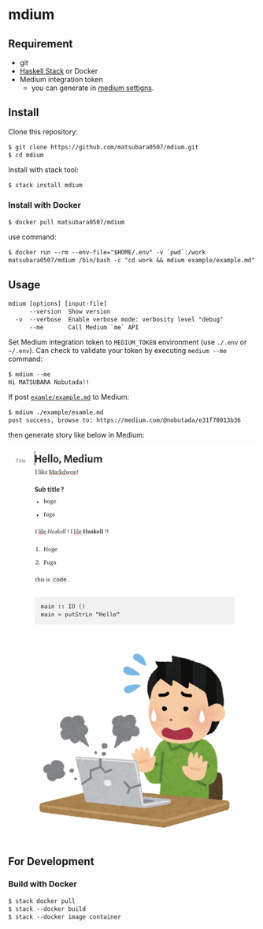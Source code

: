 # mdium

## Requirement

- git
- [Haskell Stack](https://docs.haskellstack.org/en/stable/README/) or Docker
- Medium integration token
    - you can generate in [medium settigns](https://medium.com/me/settings).

## Install

Clone this repository:

```
$ git clone https://github.com/matsubara0507/mdium.git
$ cd mdium
```

Install with stack tool:

```
$ stack install mdium
```

### Install with Docker

```
$ docker pull matsubara0507/mdium
```

use command:

```
$ docker run --rm --env-file="$HOME/.env" -v `pwd`:/work matsubara0507/mdium /bin/bash -c "cd work && mdium example/example.md"
```

## Usage

```
mdium [options] [input-file]
      --version  Show version
  -v  --verbose  Enable verbose mode: verbosity level "debug"
      --me       Call Medium `me` API
```

Set Medium integration token to `MEDIUM_TOKEN` environment (use `./.env` or `~/.env`).
Can check to validate your token by executing `medium --me` command:

```
$ mdium --me
Hi MATSUBARA Nobutada!!
```

If post [`examle/example.md`](example/example.md) to Medium:

```
$ mdium ./example/examle.md
post success, browse to: https://medium.com/@nobutada/e31f70013b36
```

then generate story like below in Medium:

![](example/example.png)

## For Development

### Build with Docker

```
$ stack docker pull
$ stack --docker build
$ stack --docker image container
```
